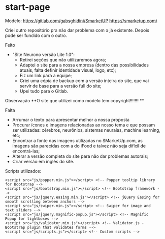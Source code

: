 # start-page

Modelo:
https://gitlab.com/gabsghidini/SmarketUP
https://smarketup.com/


Criei outro repositório pra não dar problema com o já existente. Depois pode ser fundido com o outro.

Feito
- "Site Neurono versão Lite 1.0":
	- Retirei seções que não utilizaremos agora;
	- Adaptei o site para a nossa empresa (dentro das possibilidades atuais, falta definir identidade visual, logo, etc);
	- Fiz um link para a equipe;
	- Criei uma cópia de backup com a versão inteira do site, que vai servir de base para a versão full do site;
	- Upei tudo para o Gitlab.




Observação
**O site que utilizei como modelo tem copyright!!!!!!! **


Falta
- Arrumar o texto para apresentar melhor a nossa proposta
- Procurar ícones e imagens relacionadas ao nosso tema e que possam ser utilizadas: cérebros, neurônios, sistemas neuraias, machine learning, etc;
- Encontrar a fonte das imagens utilizadas no SMarketUp.com, as imagens são parecidas com a do iFood e talvez não seja difícil de encontrá-las;
- Alterar a versão completa do site para não dar problemas autorais;
- Criar versão em inglês do site.


Scripts utilizados:
<script src="js/jquery.min.js"></script> <!-- jQuery for Bootstrap's JavaScript plugins -->
    <script src="js/popper.min.js"></script> <!-- Popper tooltip library for Bootstrap -->
    <script src="js/bootstrap.min.js"></script> <!-- Bootstrap framework -->
    <script src="js/jquery.easing.min.js"></script> <!-- jQuery Easing for smooth scrolling between anchors -->
    <script src="js/swiper.min.js"></script> <!-- Swiper for image and text sliders -->
    <script src="js/jquery.magnific-popup.js"></script> <!-- Magnific Popup for lightboxes -->
    <script src="js/validator.min.js"></script> <!-- Validator.js - Bootstrap plugin that validates forms -->
    <script src="js/scripts.js"></script> <!-- Custom scripts -->
</body>



